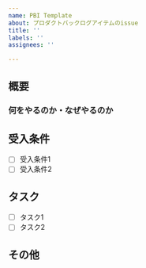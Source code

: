 ```yaml
---
name: PBI Template
about: プロダクトバックログアイテムのissue
title: ''
labels: ''
assignees: ''

---
```


## 概要 <!-- このPBIにおける主要な課題や機能、及び期待される成果について簡潔に説明してください。--> 

### 何をやるのか・なぜやるのか 

## 受入条件 <!-- このPBIを完了とするための条件をリスト形式で記載してください。受け入れ条件は状態として記載します。--> 
- [ ] 受入条件1 
- [ ] 受入条件2 

## タスク <!-- 開発者がこのPBIを達成するために必要なタスク（具体的な作業項目）をリスト形式で記載してください。--> 
- [ ] タスク1 
- [ ] タスク2 

## その他 <!-- このPBIに関連するドキュメント、過去の類似したPBI、注記や備考などをここに記載してください。-->
